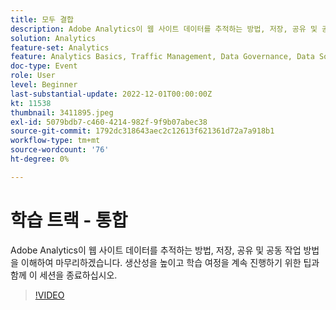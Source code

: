 ```yaml
---
title: 모두 결합
description: Adobe Analytics이 웹 사이트 데이터를 추적하는 방법, 저장, 공유 및 공동 작업 방법을 이해하여 마무리하겠습니다. 생산성을 높이고 학습 여정을 계속 진행하기 위한 팁과 함께 이 세션을 종료하십시오.
solution: Analytics
feature-set: Analytics
feature: Analytics Basics, Traffic Management, Data Governance, Data Sources, Data Configuration and Collection
doc-type: Event
role: User
level: Beginner
last-substantial-update: 2022-12-01T00:00:00Z
kt: 11538
thumbnail: 3411895.jpeg
exl-id: 5079bdb7-c460-4214-982f-9f9b07abec38
source-git-commit: 1792dc318643aec2c12613f621361d72a7a918b1
workflow-type: tm+mt
source-wordcount: '76'
ht-degree: 0%

---
```


# 학습 트랙 - 통합

Adobe Analytics이 웹 사이트 데이터를 추적하는 방법, 저장, 공유 및 공동 작업 방법을 이해하여 마무리하겠습니다. 생산성을 높이고 학습 여정을 계속 진행하기 위한 팁과 함께 이 세션을 종료하십시오.

>[!VIDEO](https://video.tv.adobe.com/v/3411895/?quality=12&learn=on)
